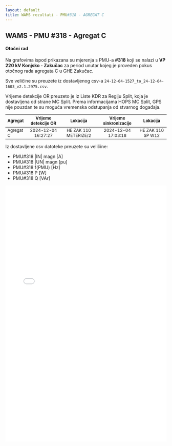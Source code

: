 ```yaml
---
layout: default
title: WAMS rezultati - PMU#318 - AGREGAT C
---
```


## WAMS - PMU #318 - Agregat C

#### Otočni rad

Na grafovima ispod prikazana su mjerenja s PMU-a **#318** koji se nalazi u **VP 220 kV Konjsko - Zakučac** za period unutar
kojeg je proveden pokus otočnog rada agregata C u GHE Zakučac.

Sve veličine su preuzete iz dostavljenog csv-a `24-12-04-1527_to_24-12-04-1603_v2.1.2975.csv`.

Vrijeme detekcije OR preuzeto je iz Liste KDR za Regiju Split, koja je dostavljena od strane MC Split.
Prema informacijama HOPS MC Split, GPS nije pouzdan te su moguća vremenska odstupanja od stvarnog događaja.

<style scoped>
table {
  font-size: 13px;
}
</style>

| Agregat | Vrijeme detekcije OR |  Lokacija             | Vrijeme sinkronizacije | Lokacija          |
| :------ | :------------------: | :------------------:  | :---------------------:|:-----------------:|
|Agregat C| 2024-12-04 16:27:27  | HE ZAK 110 METERIZE/2 | 2024-12-04 17:03:18    | HE ZAK 110 SP W12 |

Iz dostavljene csv datoteke preuzete su veličine:
* PMU#318 |IN| magn [A]
* PMU#318 |UN| magn [pu]
* PMU#318 f(PMU) [Hz]
* PMU#318 P [W]
* PMU#318 Q [VAr]

<div class="wide-graph">
    <iframe src="{{ site.baseurl }}/wams-or/or-agregata-c-pmu-318.html" width="100%" height="800px" frameborder="0"></iframe>
</div>